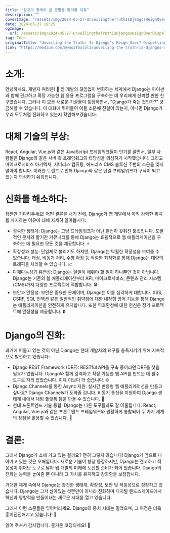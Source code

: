 ```yaml
---
title: "장고의 왕국이 곧 종말을 맞이할 이유"
description: ""
coverImage: "/assets/img/2024-05-27-UnveilingtheTruthIsDjangosReignOverDispellingMythsandEmbracingItsEvolution_0.png"
date: 2024-05-27 19:25
ogImage: 
  url: /assets/img/2024-05-27-UnveilingtheTruthIsDjangosReignOverDispellingMythsandEmbracingItsEvolution_0.png
tag: Tech
originalTitle: "Unveiling the Truth: Is Django’s Reign Over? Dispelling Myths and Embracing Its Evolution 🚀"
link: "https://medium.com/@wasifbalol1/unveiling-the-truth-is-djangos-reign-over-dispelling-myths-and-embracing-its-evolution-b055dc6d2a05"
---
```



# 소개:

안녕하세요, 개발자 여러분! 👋 웹 개발의 끊임없이 변화하는 세계에서 Django는 파이썬과 함께 견고하고 확장 가능한 웹 응용 프로그램을 구축하는 데 우리에게 신뢰할 만한 친구였습니다. 그러나 이 모든 새로운 기술들이 등장하면서, "Django가 죽는 것인가?" 궁금해할 수 있습니다. 이 대화에 뛰어들어 이들 소문에 진실이 있는지, 아니면 Django가 우리 모두처럼 진화하고 있는지 확인해보겠습니다.

# 대체 기술의 부상:

React, Angular, Vue.js와 같은 JavaScript 프레임워크들이 인기를 끌면서, 일부 사람들은 Django와 같은 서버 측 프레임워크의 타당성을 의심하기 시작했습니다. 그리고 마이크로서비스 아키텍처, 서버리스 컴퓨팅, 헤드리스 CMS 솔루션 주변의 소문을 잊지 말아야 합니다. 이러한 트렌드로 인해 Django와 같은 단일 프레임워크가 구식이 되고 있는지 의심하기 쉬워집니다.

<div class="content-ad"></div>

# 신화를 해소하다:

잠깐만 기다려주세요! 어떤 결론을 내기 전에, Django가 웹 개발에서 아직 강력한 위치를 차지하는 이유에 대해 자세히 알아봅시다:

- 성숙한 생태계: Django는 그냥 프레임워크가 아닌 완전히 갖춰진 툴킷입니다. 포괄적인 문서와 활기찬 커뮤니티를 통해 Django는 효율적으로 웹 애플리케이션을 구축하는 데 필요한 모든 것을 제공합니다. ⚡
- 확장성과 성능: 단일체로 불리기도 하지만, Django는 탁월한 확장성을 보여줄 수 있습니다. 캐싱, 비동기 처리, 수평 확장 등 적절한 최적화를 통해 Django는 대량의 트래픽을 처리할 수 있습니다. 📈
- 다재다능성과 유연성: Django는 일일이 해줘야 할 일이 하나뿐인 것이 아닙니다. Django는 기존의 웹 애플리케이션부터 API, 마이크로서비스, 콘텐츠 관리 시스템(CMS)까지 다양한 프로젝트에 적합합니다. 🛠️
- 보안과 안정성: 보안은 중요한 문제이며, Django는 이를 심각하게 대합니다. XSS, CSRF, SQL 인젝션 같은 일반적인 취약점에 대한 내장형 방어 기능을 통해 Django는 애플리케이션을 안전하게 유지합니다. 또한 역호환성에 대한 헌신은 장기 프로젝트에 안정성을 제공합니다. 🔒

# Django의 진화:

<div class="content-ad"></div>

과거에 머물고 있는 것이 아닌 Django는 현대 개발자의 요구를 충족시키기 위해 지속적으로 발전하고 있습니다:

- Django REST Framework (DRF): RESTful API를 구축 중이라면 DRF를 찾을 필요가 없습니다. Django와 함께 강력하고 확장 가능한 웹 API를 만드는 데 필수 도구로 자리 잡았습니다. 이제 이보다 더 쉽습니다. 🌐
- Django Channels를 통한 Async 지원: 실시간 반응형 웹 애플리케이션을 만들고 싶나요? Django Channels가 도와줄 겁니다. 비동기 통신을 지원하여 Django 생태계 내에서 채팅 플랫폼 등을 만들 수 있습니다. 📡
- 현대 프론트엔드 기술 통합: Django는 다른 도구들과도 잘 어울립니다. React, Angular, Vue.js와 같은 프론트엔드 프레임워크와 원활하게 통합되어 두 가지 세계의 장점을 활용할 수 있습니다. 🎨

# 결론:

그래서 Django가 쇼에 가고 있는 걸까요? 전혀 그렇지 않습니다! Django가 앞으로 나아가고 있는 것은 오해입니다. 새로운 기술이 항상 등장하지만, Django는 견고하고 적응성이 뛰어난 도구로 남아 웹 개발의 미래에 도전할 준비가 되어 있습니다. Django의 진화는 능력을 높여줄 뿐 아니라 그 가치를 유지하고 강화함을 보장합니다.

<div class="content-ad"></div>

거대한 체계 속에서 Django는 강건한 생태계, 확장성, 보안 및 적응성으로 성장하고 있습니다. Django는 그저 살아있는 것뿐만이 아니라 진화하며 디지털 랜드스케이프에서 혁신과 영향력을 만들어내는 새로운 시대를 열고 있습니다.

그래서 이런 소문들은 잊어버리세요. Django의 통치 시대는 멀었으며, 그 여정은 더욱 흥미진진해지고 있습니다! 🌟

읽어 주셔서 감사합니다. 즐거운 코딩되세요! 🚀